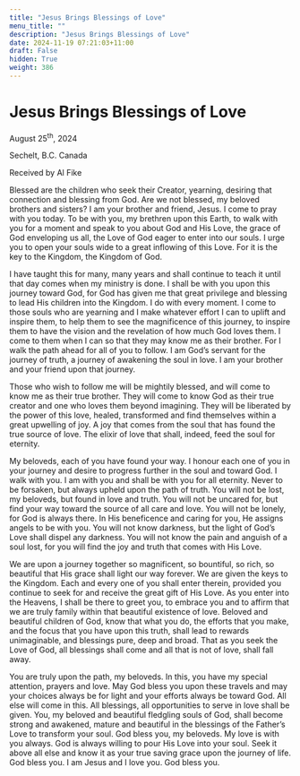 ```yaml
---
title: "Jesus Brings Blessings of Love"
menu_title: ""
description: "Jesus Brings Blessings of Love"
date: 2024-11-19 07:21:03+11:00
draft: False
hidden: True
weight: 386
---
```

# Jesus Brings Blessings of Love 

August 25<sup>th</sup>, 2024

Sechelt, B.C. Canada

Received by Al Fike 

Blessed are the children who seek their Creator, yearning, desiring that connection and blessing from God. Are we not blessed, my beloved brothers and sisters? I am your brother and friend, Jesus. I come to pray with you today. To be with you, my brethren upon this Earth, to walk with you for a moment and speak to you about God and His Love, the grace of God enveloping us all, the Love of God eager to enter into our souls. I urge you to open your souls wide to a great inflowing of this Love. For it is the key to the Kingdom, the Kingdom of God.

I have taught this for many, many years and shall continue to teach it until that day comes when my ministry is done. I shall be with you upon this journey toward God, for God has given me that great privilege and blessing to lead His children into the Kingdom. I do with every moment. I come to those souls who are yearning and I make whatever effort I can to uplift and inspire them, to help them to see the magnificence of this journey, to inspire them to have the vision and the revelation of how much God loves them. I come to them when I can so that they may know me as their brother. For I walk the path ahead for all of you to follow. I am God’s servant for the journey of truth, a journey of awakening the soul in love. I am your brother and your friend upon that journey. 

Those who wish to follow me will be mightily blessed, and will come to know me as their true brother. They will come to know God as their true creator and one who loves them beyond imagining. They will be liberated by the power of this love, healed, transformed and find themselves within a great upwelling of joy. A joy that comes from the soul that has  found the true source of love. The elixir of love that shall, indeed, feed the soul for eternity. 

My beloveds, each of you have found your way. I honour each one of you in your journey and desire to progress further in the soul and toward God. I walk with you. I am with you and shall be with you for all eternity. Never to be forsaken, but always upheld upon the path of truth. You will not be lost, my beloveds, but found in love and truth. You will not be uncared for, but find your way toward the source of all care and love. You will not be lonely, for God is always there. In His beneficence and caring for you, He assigns angels to be with you. You will not know darkness, but the light of God’s Love shall dispel any darkness. You will not know the pain and anguish of a soul lost, for you will find the joy and truth that comes with His Love. 

We are upon a journey together so magnificent, so bountiful, so rich, so beautiful that His grace shall light our way forever. We are given the keys to the Kingdom. Each and every one of you shall enter therein, provided you continue to seek for and receive the great gift of His Love. As you enter into the Heavens, I shall be there to greet you, to embrace you and to affirm that we are truly family within that beautiful existence of love. Beloved and beautiful children of God, know that what you do, the efforts that you make, and the focus that you have upon this truth, shall lead to rewards unimaginable, and blessings pure, deep and broad. That as you seek the Love of God, all blessings shall come and all that is not of love, shall fall away.

You are truly upon the path, my beloveds. In this, you have my special attention, prayers and love. May God bless you upon these travels and may your choices always be for light and your efforts always be toward God. All else will come in this. All blessings, all opportunities to serve in love shall be given. You, my beloved and beautiful fledgling souls of God, shall become strong and awakened, mature and beautiful in the blessings of the Father’s Love to transform your soul. God bless you, my beloveds. My love is with you always. God is always willing to pour His Love into your soul. Seek it above all else and know it as your true saving grace upon the journey of life. God bless you. I am Jesus and I love you. God bless you. 